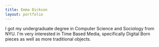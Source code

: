 ```yaml
---
title: Emma Dickson
layout: portfolio
---
```



I got my undergraduate degree in Computer Science and Sociology from NYU. I'm very interested in Time Based Media, specifically Digital Born pieces as well as more traditional objects.
